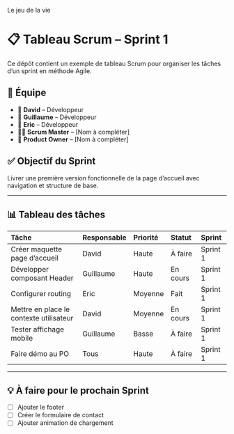 Le jeu de la vie

# 📋 Tableau Scrum – Sprint 1

Ce dépôt contient un exemple de tableau Scrum pour organiser les tâches d’un sprint en méthode Agile.

## 🧩 Équipe
- 👤 **David** – Développeur
- 👤 **Guillaume** – Développeur
- 👤 **Eric** – Développeur
- 👨‍✈️ **Scrum Master** – [Nom à compléter]
- 👤 **Product Owner** – [Nom à compléter]

## ✅ Objectif du Sprint
Livrer une première version fonctionnelle de la page d’accueil avec navigation et structure de base.

---

## 📊 Tableau des tâches

| Tâche                                   | Responsable   | Priorité   | Statut   | Sprint   |
|:----------------------------------------|:--------------|:-----------|:---------|:---------|
| Créer maquette page d’accueil           | David         | Haute      | À faire  | Sprint 1 |
| Développer composant Header             | Guillaume     | Haute      | En cours | Sprint 1 |
| Configurer routing                      | Eric          | Moyenne    | Fait     | Sprint 1 |
| Mettre en place le contexte utilisateur | David         | Moyenne    | En cours | Sprint 1 |
| Tester affichage mobile                 | Guillaume     | Basse      | À faire  | Sprint 1 |
| Faire démo au PO                        | Tous          | Haute      | À faire  | Sprint 1 |

---

## 💡 À faire pour le prochain Sprint
- [ ] Ajouter le footer
- [ ] Créer le formulaire de contact
- [ ] Ajouter animation de chargement
